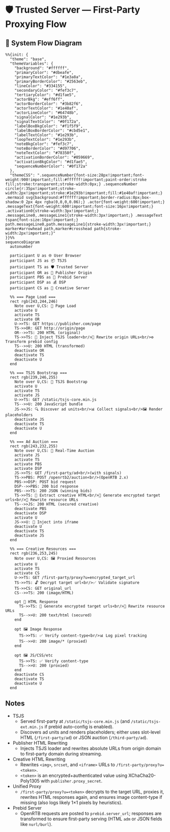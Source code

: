 # 🛡️ Trusted Server — First-Party Proxying Flow

## 🔄 System Flow Diagram

```mermaid
%%{init: {
  "theme": "base",
  "themeVariables": {
    "background": "#ffffff",
    "primaryColor": "#dbeafe",
    "primaryTextColor": "#1e3a8a",
    "primaryBorderColor": "#2563eb",
    "lineColor": "#334155",
    "secondaryColor": "#fef3c7",
    "tertiaryColor": "#d1fae5",
    "actorBkg": "#eff6ff",
    "actorBorderColor": "#3b82f6",
    "actorTextColor": "#1e40af",
    "actorLineColor": "#64748b",
    "signalColor": "#1e293b",
    "signalTextColor": "#0f172a",
    "labelBoxBkgColor": "#f1f5f9",
    "labelBoxBorderColor": "#cbd5e1",
    "labelTextColor": "#1e293b",
    "loopTextColor": "#1e293b",
    "noteBkgColor": "#fef3c7",
    "noteBorderColor": "#d97706",
    "noteTextColor": "#78350f",
    "activationBorderColor": "#059669",
    "activationBkgColor": "#d1fae5",
    "sequenceNumberColor": "#0f172a"
  },
  "themeCSS": ".sequenceNumber{font-size:28px!important;font-weight:900!important;fill:#ffffff!important;paint-order:stroke fill;stroke:transparent;stroke-width:0px;} .sequenceNumber circle{r:35px!important;stroke-width:2px!important;stroke:#1e293b!important;fill:#1e40af!important;} .mermaid svg{background:#ffffff!important;border-radius:8px;box-shadow:0 2px 4px rgba(0,0,0,0.06);} .actor{font-weight:600!important;} .messageText{font-weight:600!important;font-size:16px!important;} .activation0{stroke-width:3px!important;} .messageLine0,.messageLine1{stroke-width:3px!important;} .messageText tspan{font-size:16px!important;} path.messageLine0,path.messageLine1{stroke-width:3px!important;} marker#arrowhead path,marker#crosshead path{stroke-width:2px!important;}"
}}%%
sequenceDiagram
  autonumber

  participant U as 🌐 User Browser
  participant JS as 📦 TSJS
  participant TS as 🛡️ Trusted Server
  participant OR as 🏢 Publisher Origin
  participant PBS as 🎯 Prebid Server
  participant DSP as 💰 DSP
  participant CS as 🎨 Creative Server

  %% === Page Load ===
  rect rgb(243,244,246)
    Note over U,CS: 📄 Page Load
    activate U
    activate TS
    activate OR
    U->>TS: GET https://publisher.com/page
    TS->>OR: GET http://origin/page
    OR-->>TS: 200 HTML (original)
    TS->>TS: 🔧 Inject TSJS loader<br/>🔄 Rewrite origin URLs<br/>⚙️ Transform prebid config
    TS-->>U: 200 HTML (transformed)
    deactivate OR
    deactivate TS
    deactivate U
  end

  %% === TSJS Bootstrap ===
  rect rgb(239,246,255)
    Note over U,CS: 🚀 TSJS Bootstrap
    activate U
    activate TS
    activate JS
    U->>TS: GET /static/tsjs-core.min.js
    TS-->>U: 200 JavaScript bundle
    JS->>JS: 🔍 Discover ad units<br/>📊 Collect signals<br/>🖼️ Render placeholders
    deactivate JS
    deactivate TS
    deactivate U
  end

  %% === Ad Auction ===
  rect rgb(243,232,255)
    Note over U,CS: 💱 Real-Time Auction
    activate JS
    activate TS
    activate PBS
    activate DSP
    JS->>TS: GET /first-party/ad<br/>(with signals)
    TS->>PBS: POST /openrtb2/auction<br/>(OpenRTB 2.x)
    PBS->>DSP: POST bid request
    DSP-->>PBS: 200 bid response
    PBS-->>TS: 200 JSON (winning bids)
    TS->>TS: 📝 Extract creative HTML<br/>🔐 Generate encrypted target urls<br/>🔄 Rewrite resource URLs
    TS-->>JS: 200 HTML (secured creative)
    deactivate PBS
    deactivate DSP
    activate U
    JS->>U: 💉 Inject into iframe
    deactivate U
    deactivate TS
    deactivate JS
  end

  %% === Creative Resources ===
  rect rgb(236,253,245)
    Note over U,CS: 🖼️ Proxied Resources
    activate U
    activate TS
    activate CS
    U->>TS: GET /first-party/proxy?u=encrypted_target_url
    TS->>TS: 🔓 Decrypt target url<br/>✅ Validate signature
    TS->>CS: GET original_url
    CS-->>TS: 200 (image/HTML)
    
    opt 📄 HTML Response
      TS->>TS: 🔐 Generate encrypted target urls<br/>🔄 Rewrite resource URLs
      TS-->>U: 200 text/html (secured)
    end
    
    opt 🖼️ Image Response
      TS->>TS: ✅ Verify content-type<br/>📊 Log pixel tracking
      TS-->>U: 200 image/* (proxied)
    end

    opt 🖼️ JS/CSS/etc
      TS->>TS: ✅ Verify content-type
      TS-->>U: 200 (proxied)
    end
    deactivate CS
    deactivate TS
    deactivate U
  end
```

## Notes
- TSJS
  - Served first-party at `/static/tsjs-core.min.js` (and `/static/tsjs-ext.min.js` if prebid auto-config is enabled).
  - Discovers ad units and renders placeholders; either uses slot-level HTML (`/first-party/ad`) or JSON auction (`/third-party/ad`).
- Publisher HTML Rewriting
  - Injects TSJS loader and rewrites absolute URLs from origin domain to first-party domain during streaming.
- Creative HTML Rewriting
  - Rewrites `<img>`, `srcset`, and `<iframe>` URLs to `/first-party/proxy?u=<token>`.
  - `<token>` is an encrypted+authenticated value using XChaCha20-Poly1305 with `publisher.proxy_secret`.
- Unified Proxy
  - `/first-party/proxy?u=<token>` decrypts to the target URL, proxies it, rewrites HTML responses again, and ensures image content-type if missing (also logs likely 1×1 pixels by heuristics).
- Prebid Server
  - OpenRTB requests are posted to `prebid.server_url`; responses are transformed to ensure first-party serving (HTML `adm` or JSON fields like `nurl/burl`).
